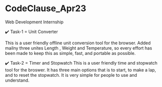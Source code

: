 # CodeClause_Apr23
Web Development Internship

✔️ Task-1 = Unit Converter
 
This is a user friendly offline unit conversion tool for the browser. Added mailny three unites Length , Weight and Temperature, so every effort has been made to keep this as simple, fast, and portable as possible.

✔️ Task-2 = Timer and Stopwatch
This is a user friendly time and stopwatch tool for the broswer. It has three main options that is to start, to make a lap, and to reset the stopwatch. It is very simple for people to use and understand.
